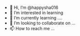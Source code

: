 - 👋 Hi, I’m @happysha016
- 👀 I’m interested in learning
- 🌱 I’m currently learning ....
- 💞️ I’m looking to collaborate on ...
- 📫 How to reach me ...

<!---
happysha016/happysha016 is a ✨ special ✨ repository because its `README.md` (this file) appears on your GitHub profile.
You can click the Preview link to take a look at your changes.
--->
